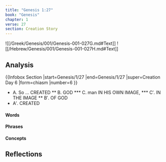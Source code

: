 ```yaml
---
title: "Genesis 1:27"
book: "Genesis"
chapter: 1
verse: 27
section: Creation Story
---
```

![[/Greek/Genesis/001/Genesis-001-027G.md#Text]]
![[/Hebrew/Genesis/001/Genesis-001-027H.md#Text]]

## Analysis

{{Infobox Section
|start=Genesis/1/27
|end=Genesis/1/27
|super=Creation Day 6
|form=chiasm
|number=6
}}
* A. So … CREATED
** B. GOD
*** C. man IN HIS OWN IMAGE,
*** C′. IN THE IMAGE
** B′. OF GOD
* A′. CREATED

#### Words

#### Phrases

#### Concepts

## Reflections

